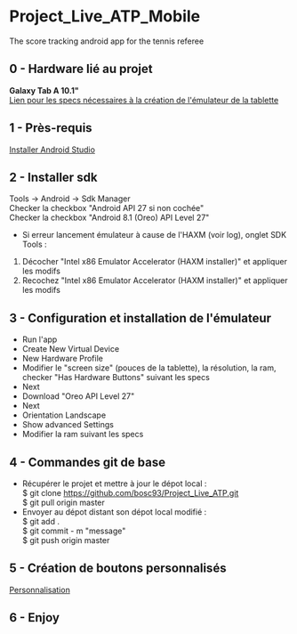 ﻿# Project_Live_ATP_Mobile
The score tracking android app for the tennis referee
 
## 0 - Hardware lié au projet
**Galaxy Tab A 10.1"**
<br/>[Lien pour les specs nécessaires à la création de l'émulateur de la tablette](https://www.samsung.com/us/mobile/tablets/all-other-tablets/sm-t580nzkaxar-sm-t580nzkaxar/)

## 1 - Près-requis
[Installer Android Studio](https://developer.android.com/studio/index.html)

## 2 - Installer sdk
Tools -> Android -> Sdk Manager
<br/>Checker la checkbox "Android API 27 si non cochée"
<br/>Checker la checkbox "Android 8.1 (Oreo) API Level 27"
* Si erreur lancement émulateur à cause de l'HAXM (voir log), onglet SDK Tools :
 1. Décocher "Intel x86 Emulator Accelerator (HAXM installer)" et appliquer les modifs 
 2. Recochez "Intel x86 Emulator Accelerator (HAXM installer)" et appliquer les modifs

## 3 - Configuration et installation de l'émulateur
* Run l'app
* Create New Virtual Device
* New Hardware Profile
* Modifier le "screen size" (pouces de la tablette), la résolution, la ram, checker "Has Hardware Buttons" suivant les specs
* Next
* Download "Oreo API Level 27"
* Next
* Orientation Landscape
* Show advanced Settings
* Modifier la ram suivant les specs

## 4 - Commandes git de base
* Récupérer le projet et mettre à jour le dépot local :
<br/>$ git clone https://github.com/bosc93/Project_Live_ATP.git
<br/>$ git pull origin master
* Envoyer au dépot distant son dépot local modifié :
<br/>$ git add .
<br/>$ git commit - m "message"
<br/>$ git push origin master

## 5 - Création de boutons personnalisés
[Personnalisation](http://angrytools.com/android/button/)

## 6 - Enjoy
